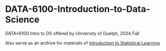 # DATA-6100-Introduction-to-Data-Science
DATA*6100 Intro to DS offered by University of Guelph, 2024 Fall

Also serve as an archive for materials of [Introduction to Statistical Learning](https://www.statlearning.com/).